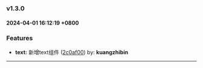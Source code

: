 ### v1.3.0
#### 2024-04-01 16:12:19 +0800

### Features

* **text:** 新增text组件  ([2c0af00](https://github.com/bin-K/ued-plus/commit/2c0af00)) by: **kuangzhibin**

---
